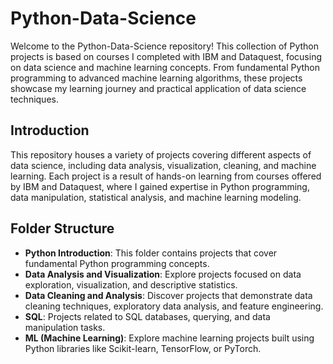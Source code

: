 # Python-Data-Science

Welcome to the Python-Data-Science repository! This collection of Python projects is based on courses I completed with IBM and Dataquest, focusing on data science and machine learning concepts. From fundamental Python programming to advanced machine learning algorithms, these projects showcase my learning journey and practical application of data science techniques.

## Introduction
This repository houses a variety of projects covering different aspects of data science, including data analysis, visualization, cleaning, and machine learning. Each project is a result of hands-on learning from courses offered by IBM and Dataquest, where I gained expertise in Python programming, data manipulation, statistical analysis, and machine learning modeling.

## Folder Structure
- **Python Introduction**: This folder contains projects that cover fundamental Python programming concepts.
- **Data Analysis and Visualization**: Explore projects focused on data exploration, visualization, and descriptive statistics.
- **Data Cleaning and Analysis**: Discover projects that demonstrate data cleaning techniques, exploratory data analysis, and feature engineering.
- **SQL**: Projects related to SQL databases, querying, and data manipulation tasks.
- **ML (Machine Learning)**: Explore machine learning projects built using Python libraries like Scikit-learn, TensorFlow, or PyTorch.

